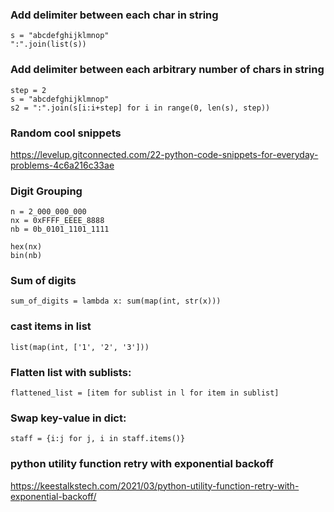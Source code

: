 ### Add delimiter between each char in string
```
s = "abcdefghijklmnop"
":".join(list(s)) 
```

### Add delimiter between each arbitrary number of chars in string
```
step = 2
s = "abcdefghijklmnop"
s2 = ":".join(s[i:i+step] for i in range(0, len(s), step))
```

### Random cool snippets
https://levelup.gitconnected.com/22-python-code-snippets-for-everyday-problems-4c6a216c33ae

### Digit Grouping
```
n = 2_000_000_000
nx = 0xFFFF_EEEE_8888
nb = 0b_0101_1101_1111

hex(nx)
bin(nb)

```

### Sum of digits

`sum_of_digits = lambda x: sum(map(int, str(x)))`

### cast items in list

`list(map(int, ['1', '2', '3']))`

### Flatten list with sublists: 

`flattened_list = [item for sublist in l for item in sublist]`

### Swap key-value in dict: 

`staff = {i:j for j, i in staff.items()}`

### python utility function retry with exponential backoff
https://keestalkstech.com/2021/03/python-utility-function-retry-with-exponential-backoff/
